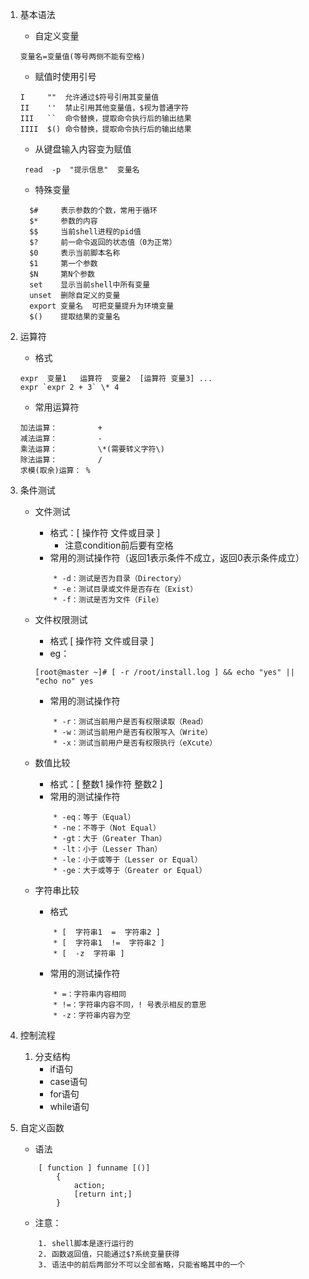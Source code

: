 1. 基本语法

	* 自定义变量
	```
    变量名=变量值(等号两侧不能有空格)
	```
	
	* 赋值时使用引号
	
	```
	I     ""  允许通过$符号引用其变量值 
	II    ''  禁止引用其他变量值，$视为普通字符
	III   ``  命令替换，提取命令执行后的输出结果
	IIII  $() 命令替换，提取命令执行后的输出结果
	```
	
	* 从键盘输入内容变为赋值
	
	```
	 read  -p  "提示信息"  变量名
	```
	 
	 * 特殊变量
	 
	```
	  $#     表示参数的个数，常用于循环
	  $*     参数的内容
	  $$     当前shell进程的pid值
	  $?     前一命令返回的状态值（0为正常）
	  $0     表示当前脚本名称
	  $1     第一个参数
	  $N     第N个参数
	  set    显示当前shell中所有变量
	  unset  删除自定义的变量
	  export 变量名  可把变量提升为环境变量
	  $()    提取结果的变量名
	```

2. 运算符
	* 格式
	
	```
	expr  变量1   运算符  变量2  [运算符 变量3] ...
	expr `expr 2 + 3` \* 4
	```
	
	* 常用运算符
	
	```
	加法运算：         +
	减法运算：         -
	乘法运算：         \*(需要转义字符\)
	除法运算：         /
	求模(取余)运算： % 
	```
	
3. 条件测试

	* 文件测试
		* 格式：[  操作符  文件或目录  ]    
			* 注意condition前后要有空格
		* 常用的测试操作符（返回1表示条件不成立，返回0表示条件成立）
		
		```
			* -d：测试是否为目录（Directory）
			* -e：测试目录或文件是否存在（Exist）
			* -f：测试是否为文件（File）
		```
		
	* 文件权限测试
		* 格式 [  操作符  文件或目录  ]
		* eg：
		
		```
		[root@master ~]# [ -r /root/install.log ] && echo "yes" || "echo no" yes
		```
		
		*  常用的测试操作符
		
		```
			* -r：测试当前用户是否有权限读取（Read）
			* -w：测试当前用户是否有权限写入（Write）
			* -x：测试当前用户是否有权限执行（eXcute）
		```
		
	* 数值比较
		* 格式：[  整数1  操作符  整数2  ]
		* 常用的测试操作符
		
		```
			* -eq：等于（Equal）
			* -ne：不等于（Not Equal）
			* -gt：大于（Greater Than）
			* -lt：小于（Lesser Than）
			* -le：小于或等于（Lesser or Equal）
			* -ge：大于或等于（Greater or Equal）
		```
		
	* 字符串比较
		*  格式
		
		```
			* [  字符串1  =  字符串2 ]
			* [  字符串1  !=  字符串2 ]
			* [  -z  字符串 ]
		```
		
		* 常用的测试操作符
		
		```
			* =：字符串内容相同
			* !=：字符串内容不同，! 号表示相反的意思
			* -z：字符串内容为空
		```
		
4. 控制流程
	1. 分支结构
		* if语句
		* case语句
		* for语句
		* while语句
		
5. 自定义函数
	* 语法
	
	```
		[ function ] funname [()]
			{
				action;
				[return int;]
			}
	```
	
	* 注意：
	
	```
		1. shell脚本是逐行运行的
		2. 函数返回值，只能通过$?系统变量获得
		3. 语法中的前后两部分不可以全部省略，只能省略其中的一个
	```